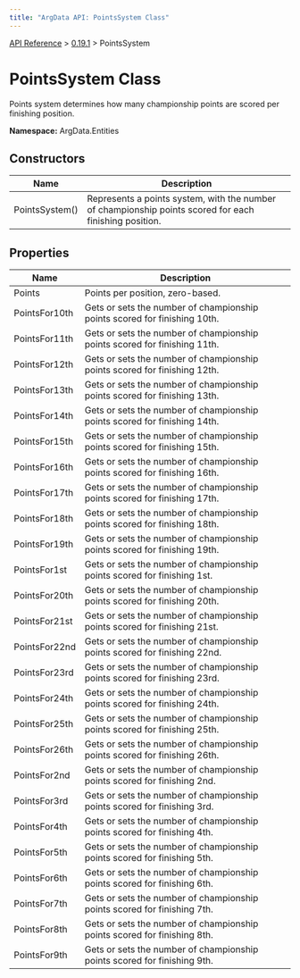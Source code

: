 ```yaml
---
title: "ArgData API: PointsSystem Class"
---
```


[API Reference](/argdata/api) &gt; [0.19.1](/argdata/api/0.19.1) &gt; PointsSystem

# PointsSystem Class

Points system determines how many championship points are scored per finishing position.

**Namespace:** ArgData.Entities

## Constructors

<table class="table table-bordered table-striped ">
<thead>
  <tr>
    <th>Name</th>
    <th>Description</th>
  </tr>
</thead>
<tbody>
  <tr>
    <td>PointsSystem()</td>
    <td>Represents a points system, with the number of championship points scored for each finishing position.</td>
  </tr>
</tbody>
</table>


## Properties

<table class="table table-bordered table-striped ">
<thead>
  <tr>
    <th>Name</th>
    <th>Description</th>
  </tr>
</thead>
<tbody>
  <tr>
    <td>Points</td>
    <td>Points per position, zero-based.</td>
  </tr>
  <tr>
    <td>PointsFor10th</td>
    <td>Gets or sets the number of championship points scored for finishing 10th.</td>
  </tr>
  <tr>
    <td>PointsFor11th</td>
    <td>Gets or sets the number of championship points scored for finishing 11th.</td>
  </tr>
  <tr>
    <td>PointsFor12th</td>
    <td>Gets or sets the number of championship points scored for finishing 12th.</td>
  </tr>
  <tr>
    <td>PointsFor13th</td>
    <td>Gets or sets the number of championship points scored for finishing 13th.</td>
  </tr>
  <tr>
    <td>PointsFor14th</td>
    <td>Gets or sets the number of championship points scored for finishing 14th.</td>
  </tr>
  <tr>
    <td>PointsFor15th</td>
    <td>Gets or sets the number of championship points scored for finishing 15th.</td>
  </tr>
  <tr>
    <td>PointsFor16th</td>
    <td>Gets or sets the number of championship points scored for finishing 16th.</td>
  </tr>
  <tr>
    <td>PointsFor17th</td>
    <td>Gets or sets the number of championship points scored for finishing 17th.</td>
  </tr>
  <tr>
    <td>PointsFor18th</td>
    <td>Gets or sets the number of championship points scored for finishing 18th.</td>
  </tr>
  <tr>
    <td>PointsFor19th</td>
    <td>Gets or sets the number of championship points scored for finishing 19th.</td>
  </tr>
  <tr>
    <td>PointsFor1st</td>
    <td>Gets or sets the number of championship points scored for finishing 1st.</td>
  </tr>
  <tr>
    <td>PointsFor20th</td>
    <td>Gets or sets the number of championship points scored for finishing 20th.</td>
  </tr>
  <tr>
    <td>PointsFor21st</td>
    <td>Gets or sets the number of championship points scored for finishing 21st.</td>
  </tr>
  <tr>
    <td>PointsFor22nd</td>
    <td>Gets or sets the number of championship points scored for finishing 22nd.</td>
  </tr>
  <tr>
    <td>PointsFor23rd</td>
    <td>Gets or sets the number of championship points scored for finishing 23rd.</td>
  </tr>
  <tr>
    <td>PointsFor24th</td>
    <td>Gets or sets the number of championship points scored for finishing 24th.</td>
  </tr>
  <tr>
    <td>PointsFor25th</td>
    <td>Gets or sets the number of championship points scored for finishing 25th.</td>
  </tr>
  <tr>
    <td>PointsFor26th</td>
    <td>Gets or sets the number of championship points scored for finishing 26th.</td>
  </tr>
  <tr>
    <td>PointsFor2nd</td>
    <td>Gets or sets the number of championship points scored for finishing 2nd.</td>
  </tr>
  <tr>
    <td>PointsFor3rd</td>
    <td>Gets or sets the number of championship points scored for finishing 3rd.</td>
  </tr>
  <tr>
    <td>PointsFor4th</td>
    <td>Gets or sets the number of championship points scored for finishing 4th.</td>
  </tr>
  <tr>
    <td>PointsFor5th</td>
    <td>Gets or sets the number of championship points scored for finishing 5th.</td>
  </tr>
  <tr>
    <td>PointsFor6th</td>
    <td>Gets or sets the number of championship points scored for finishing 6th.</td>
  </tr>
  <tr>
    <td>PointsFor7th</td>
    <td>Gets or sets the number of championship points scored for finishing 7th.</td>
  </tr>
  <tr>
    <td>PointsFor8th</td>
    <td>Gets or sets the number of championship points scored for finishing 8th.</td>
  </tr>
  <tr>
    <td>PointsFor9th</td>
    <td>Gets or sets the number of championship points scored for finishing 9th.</td>
  </tr>
</tbody>
</table>


